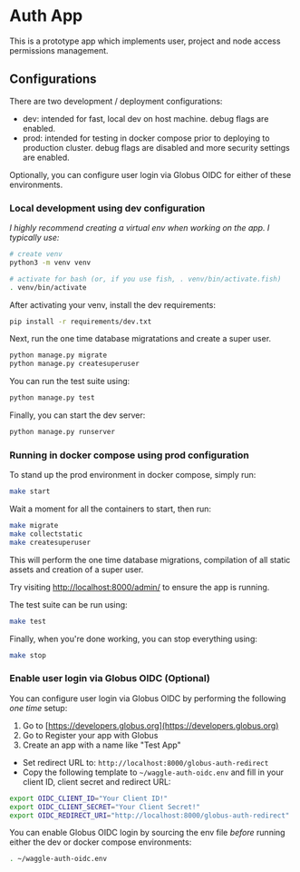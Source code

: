 # Auth App

This is a prototype app which implements user, project and node access permissions management.

## Configurations

There are two development / deployment configurations:

* dev: intended for fast, local dev on host machine. debug flags are enabled.
* prod: intended for testing in docker compose prior to deploying to production cluster. debug flags are disabled and more security settings are enabled.

Optionally, you can configure user login via Globus OIDC for either of these environments.

### Local development using dev configuration

_I highly recommend creating a virtual env when working on the app. I typically use:_

```sh
# create venv
python3 -m venv venv

# activate for bash (or, if you use fish, . venv/bin/activate.fish)
. venv/bin/activate
```

After activating your venv, install the dev requirements:

```sh
pip install -r requirements/dev.txt
```

Next, run the one time database migratations and create a super user.

```sh
python manage.py migrate
python manage.py createsuperuser
```

You can run the test suite using:

```sh
python manage.py test
```

Finally, you can start the dev server:

```sh
python manage.py runserver
```

### Running in docker compose using prod configuration

To stand up the prod environment in docker compose, simply run:

```sh
make start
```

Wait a moment for all the containers to start, then run:

```sh
make migrate
make collectstatic
make createsuperuser
```

This will perform the one time database migrations, compilation of all static assets and creation of a super user.

Try visiting [http://localhost:8000/admin/](http://localhost:8000/admin/) to ensure the app is running.

The test suite can be run using:

```sh
make test
```

Finally, when you're done working, you can stop everything using:

```sh
make stop
```

### Enable user login via Globus OIDC (Optional)

You can configure user login via Globus OIDC by performing the following _one time_ setup:

1. Go to [https://developers.globus.org](https://developers.globus.org)
2. Go to Register your app with Globus
3. Create an app with a name like "Test App"
  * Set redirect URL to: `http://localhost:8000/globus-auth-redirect`
  * Copy the following template to `~/waggle-auth-oidc.env` and fill in your client ID, client secret and redirect URL:

```sh
export OIDC_CLIENT_ID="Your Client ID!"
export OIDC_CLIENT_SECRET="Your Client Secret!"
export OIDC_REDIRECT_URI="http://localhost:8000/globus-auth-redirect"
```

You can enable Globus OIDC login by sourcing the env file _before_ running either the dev or docker compose environments:

```sh
. ~/waggle-auth-oidc.env
```
